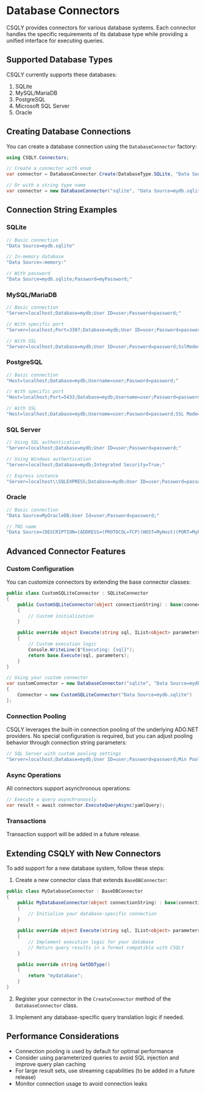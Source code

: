 # Database Connectors

CSQLY provides connectors for various database systems. Each connector handles the specific requirements of its database type while providing a unified interface for executing queries.

## Supported Database Types

CSQLY currently supports these databases:

1. SQLite
2. MySQL/MariaDB
3. PostgreSQL
4. Microsoft SQL Server
5. Oracle

## Creating Database Connections

You can create a database connection using the `DatabaseConnector` factory:

```csharp
using CSQLY.Connectors;

// Create a connector with enum
var connector = DatabaseConnector.Create(DatabaseType.SQLite, "Data Source=mydb.sqlite");

// Or with a string type name
var connector = new DatabaseConnector("sqlite", "Data Source=mydb.sqlite");
```

## Connection String Examples

### SQLite

```csharp
// Basic connection
"Data Source=mydb.sqlite"

// In-memory database
"Data Source=:memory:"

// With password
"Data Source=mydb.sqlite;Password=myPassword;"
```

### MySQL/MariaDB

```csharp
// Basic connection
"Server=localhost;Database=mydb;User ID=user;Password=password;"

// With specific port
"Server=localhost;Port=3307;Database=mydb;User ID=user;Password=password;"

// With SSL
"Server=localhost;Database=mydb;User ID=user;Password=password;SslMode=Required;"
```

### PostgreSQL

```csharp
// Basic connection
"Host=localhost;Database=mydb;Username=user;Password=password;"

// With specific port
"Host=localhost;Port=5433;Database=mydb;Username=user;Password=password;"

// With SSL
"Host=localhost;Database=mydb;Username=user;Password=password;SSL Mode=Require;"
```

### SQL Server

```csharp
// Using SQL authentication
"Server=localhost;Database=mydb;User ID=user;Password=password;"

// Using Windows authentication
"Server=localhost;Database=mydb;Integrated Security=True;"

// Express instance
"Server=localhost\\SQLEXPRESS;Database=mydb;User ID=user;Password=password;"
```

### Oracle

```csharp
// Basic connection
"Data Source=MyOracleDB;User Id=user;Password=password;"

// TNS name
"Data Source=(DESCRIPTION=(ADDRESS=(PROTOCOL=TCP)(HOST=MyHost)(PORT=MyPort))(CONNECT_DATA=(SERVICE_NAME=MyService)));User Id=user;Password=password;"
```

## Advanced Connector Features

### Custom Configuration

You can customize connectors by extending the base connector classes:

```csharp
public class CustomSQLiteConnector : SQLiteConnector
{
    public CustomSQLiteConnector(object connectionString) : base(connectionString)
    {
        // Custom initialization
    }

    public override object Execute(string sql, IList<object> parameters)
    {
        // Custom execution logic
        Console.WriteLine($"Executing: {sql}");
        return base.Execute(sql, parameters);
    }
}

// Using your custom connector
var customConnector = new DatabaseConnector("sqlite", "Data Source=mydb.sqlite")
{
    Connector = new CustomSQLiteConnector("Data Source=mydb.sqlite")
};
```

### Connection Pooling

CSQLY leverages the built-in connection pooling of the underlying ADO.NET providers. No special configuration is required, but you can adjust pooling behavior through connection string parameters:

```csharp
// SQL Server with custom pooling settings
"Server=localhost;Database=mydb;User ID=user;Password=password;Min Pool Size=5;Max Pool Size=100;Connection Timeout=30;"
```

### Async Operations

All connectors support asynchronous operations:

```csharp
// Execute a query asynchronously
var result = await connector.ExecuteQueryAsync(yamlQuery);
```

### Transactions

Transaction support will be added in a future release.

## Extending CSQLY with New Connectors

To add support for a new database system, follow these steps:

1. Create a new connector class that extends `BaseDBConnector`:

```csharp
public class MyDatabaseConnector : BaseDBConnector
{
    public MyDatabaseConnector(object connectionString) : base(connectionString)
    {
        // Initialize your database-specific connection
    }

    public override object Execute(string sql, IList<object> parameters)
    {
        // Implement execution logic for your database
        // Return query results in a format compatible with CSQLY
    }

    public override string GetDbType()
    {
        return "mydatabase";
    }
}
```

2. Register your connector in the `CreateConnector` method of the `DatabaseConnector` class.

3. Implement any database-specific query translation logic if needed.

## Performance Considerations

- Connection pooling is used by default for optimal performance
- Consider using parameterized queries to avoid SQL injection and improve query plan caching
- For large result sets, use streaming capabilities (to be added in a future release)
- Monitor connection usage to avoid connection leaks
